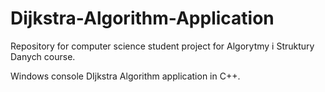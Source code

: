 # Dijkstra-Algorithm-Application
Repository for computer science student project for Algorytmy i Struktury Danych course.  

Windows console DIjkstra Algorithm application in C++.
